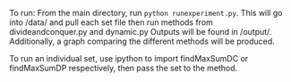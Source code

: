 To run:
From the main directory, run ``python runexperiment.py``.
This will go into /data/ and pull each set file then run methods from divideandconquer.py and dynamic.py
Outputs will be found in /output/.
Additionally, a graph comparing the different methods will be produced.

To run an individual set, use ipython to import findMaxSumDC or findMaxSumDP respectively, then pass
the set to the method.
